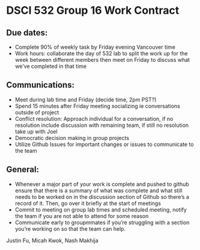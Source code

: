 # DSCI 532 Group 16 Work Contract 

## Due dates:
- Complete 90% of weekly task by Friday evening Vancouver time
- Work hours: collaborate the day of 532 lab to split the work up for the week between different members then meet on Friday to discuss what we’ve completed in that time


## Communications:
- Meet during lab time and Friday (decide time, 2pm PST?)
- Spend 15 minutes after Friday meeting socializing ie conversations outside of project
- Conflict resolution: Approach individual for a conversation, if no resolution include discussion with remaining team, if still no resolution take up with Joel
- Democratic decision making in group projects
- Utilize Github Issues for important changes or issues to communicate to the team


## General:
- Whenever a major part of your work is complete and pushed to github ensure that there is a summary of what was complete and what still needs to be worked on in the discussion section of Github so there’s a record of it. Then, go over it briefly at the start of meetings
- Commit to meeting on group lab times and scheduled meeting, notify the team if you are not able to attend for some reason
- Communicate early to groupmmates if you’re struggling with a section you’re working on so that the team can help.


Justin Fu, Micah Kwok, Nash Makhija
